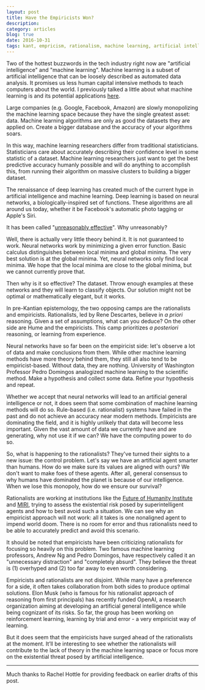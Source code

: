 ```yaml
---
layout: post
title: Have the Empiricists Won?
description: 
category: articles
blog: true
date: 2016-10-31
tags: kant, empricism, rationalism, machine learning, artificial intelligence, miri, future of humanity institute
---
```


Two of the hottest buzzwords in the tech industry right now are "artificial intelligence" and "machine learning". Machine learning is a subset of artificial intelligence that can be loosely described as automated data analysis. It promises us less human capital intensive methods to teach computers about the world. I previously talked a little about what machine learning is and its potential applications [here](/machine-learning-and-politics).

Large companies (e.g. Google, Facebook, Amazon) are slowly monopolizing the machine learning space because they have the single greatest asset: data. Machine learning algorithms are only as good the datasets they are applied on. Create a bigger database and the accuracy of your algorithms soars.

In this way, machine learning researchers differ from traditional statisticians. Statisticians care about accurately describing their confidence level in some statistic of a dataset. Machine learning researchers just want to get the best predictive accuracy humanly possible and will do anything to accomplish this, from running their algorithm on massive clusters to building a bigger dataset.

The renaissance of deep learning has created much of the current hype in artificial intelligence and machine learning. Deep learning is based on neural networks, a biologically-inspired set of functions. These algorithms are all around us today, whether it be Facebook's automatic photo tagging or Apple's Siri. 

It has been called "[unreasonably effective](http://karpathy.github.io/2015/05/21/rnn-effectiveness/)". Why unreasonably? 

Well, there is actually very little theory behind it. It is not guaranteed to work. Neural networks work by minimizing a given error function. Basic calculus distinguishes between local minima and global minima. The very best solution is at the global minima. Yet, neural networks only find local minima. We hope that the local minima are close to the global minima, but we cannot currently prove that.

Then why is it so effective? The dataset. Throw enough examples at these networks and they will learn to classify objects. Our solution might not be optimal or mathematically elegant, but it works.  

In pre-Kantian epistemology, the two opposing camps  are the rationalists and empiricists. Rationalists, led by Rene Descartes, believe in *a priori* reasoning. Given a set of assumptions, what can you deduce? On the other side are Hume and the empiricists. This camp prioritizes *a posteriori* reasoning, or learning from experience.

Neural networks have so far been on the empiricist side: let's observe a lot of data and make conclusions from them. While other machine learning methods have more theory behind them, they still all also tend to be empiricist-based. Without data, they are nothing. University of Washington Professor Pedro Domingos analogized machine learning to the scientific method. Make a hypothesis and collect some data. Refine your hypothesis and repeat.

Whether we accept that neural networks will lead to an artificial general intelligence or not, it does seem that some combination of machine learning methods will do so. Rule-based (i.e. rationalist) systems have failed in the past and do not achieve an accuracy near modern methods. Empiricists are dominating the field, and it is highly unlikely that data will become less important. Given the vast amount of data we currently have and are generating, why not use it if we can? We have the computing power to do so.

So, what is happening to the rationalists? They've turned their sights to a new issue: the control problem. Let's say we have an artificial agent smarter than humans. How do we make sure its values are aligned with ours? We don't want to make foes of these agents. After all, general consensus to why humans have dominated the planet is because of our intelligence. When we lose this monopoly, how do we ensure our survival? 

Rationalists are working at institutions like the [Future of Humanity Institute](https://www.fhi.ox.ac.uk/) and [MIRI](https://intelligence.org/), trying to assess the existential risk posed by superintelligent agents and how to best avoid such a situation. We can see why an empiricist approach will not work: all it takes is one nonaligned agent to impend world doom. There is no room for error and thus rationalists need to be able to accurately predict and avoid this scenario.

It should be noted that empiricists have been criticizing rationalists for focusing so heavily on this problem. Two famous machine learning professors, Andrew Ng and Pedro Domingos, have respectively called it an "unnecessary distraction" and "completely absurd". They believe the threat is (1) overhyped and (2) too far away to even worth considering.

Empiricists and rationalists are not disjoint. While many have a preference for a side, it often takes collaboration from both sides to produce optimal solutions. Elon Musk (who is famous for his rationalist approach of reasoning from first principals) has recently funded OpenAI, a research organization aiming at developing an artificial general intelligence while being cognizant of its risks. So far, the group has been working on reinforcement learning, learning by trial and error - a very empiricist way of learning.

But it does seem that the empiricists have surged ahead of the rationalists at the moment. It’ll be interesting to see whether the rationalists will contribute to the lack of theory in the machine learning space or focus more on the existential threat posed by artificial intelligence. 

---

Much thanks to Rachel Hottle for providing feedback on earlier drafts of this post.


